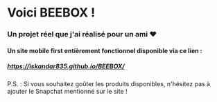 # Voici BEEBOX !

### Un projet réel que j'ai réalisé pour un ami ❤️

#### Un site mobile first entièrement fonctionnel disponible via ce lien :

##### https://iskandar835.github.io/BEEBOX/

P.S. : Si vous souhaitez goûter les produits disponibles, n'hésitez pas à ajouter le Snapchat mentionné sur le site !
